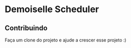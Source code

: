 # Demoiselle Scheduler

## Contribuindo

Faça um clone do projeto e ajude a crescer esse projeto :)
